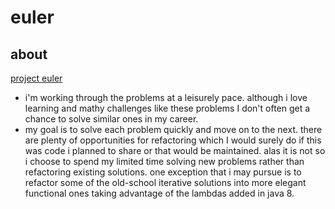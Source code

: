 # euler

## about
[project euler](https://projecteuler.net/)
- i'm working through the problems at a leisurely pace.  although i love learning and mathy challenges like these problems I don't often get a chance to solve similar ones in my career.  
- my goal is to solve each problem quickly and move on to the next.  there are plenty of opportunities for refactoring which I would surely do if this was code i planned to share or that would be maintained.  alas it is not so i choose to spend my limited time solving new problems rather than refactoring existing solutions.  one exception that i may pursue is to refactor some of the old-school iterative solutions into more elegant functional ones taking advantage of the lambdas added in java 8.
